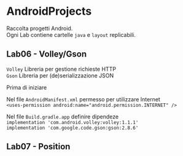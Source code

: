 # AndroidProjects
Raccolta progetti Android.  
Ogni Lab contiene cartelle `java` e `layout` replicabili.  
  

## Lab06 - Volley/Gson 

`Volley` Libreria per gestione richieste HTTP  
`Gson` Libreria per (de)serializzazione JSON  

Prima di iniziare     

Nel file `AndroidManifest.xml` permesso per utilizzare Internet  
`<uses-permission android:name="android.permission.INTERNET" />`  

Nel file `Build.gradle.app` definire dipendeze   
`implementation 'com.android.volley:volley:1.1.1'`  
`implementation 'com.google.code.gson:gson:2.8.6'`  

## Lab07 - Position


